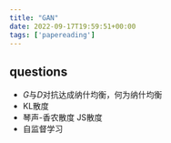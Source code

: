 ```yaml
---
title: "GAN"
date: 2022-09-17T19:59:51+00:00
tags: ['papereading']
---
```

## questions

- $G$与$D$对抗达成纳什均衡，何为纳什均衡
- KL散度
- 琴声-香农散度 JS散度
- 自监督学习